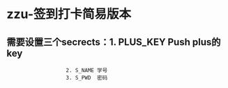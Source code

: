 # zzu-签到打卡简易版本
## 需要设置三个secrects：1. PLUS_KEY Push plus的key
                       2. S_NAME 学号
                       3. S_PWD  密码
                       
